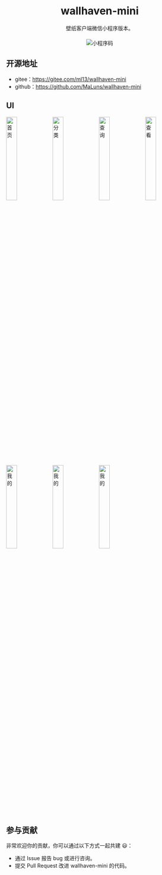 <h1 align="center">wallhaven-mini</h1>

<p align="center">
  壁纸客户端微信小程序版本。
</p>

<p align="center" style="margin-top: 20px;">
  <img src="https://img.lkxin.cn/tu/2022/10/18/634e537320ee3.jpg" alt="小程序码" title="小程序码" />
</p>

## 开源地址
- gitee：https://gitee.com/ml13/wallhaven-mini
- github：https://github.com/MaLuns/wallhaven-mini

## UI
<div>
  <img width="24%" src="https://img.lkxin.cn/tu/2022/12/13/6397eefd8f1c2.jpg" alt="首页" title="首页" />
  <img width="24%" src="https://img.lkxin.cn/tu/2022/12/13/6397efec3e59e.jpg" alt="分类" title="分类" >
  <img width="24%" src="https://img.lkxin.cn/tu/2022/12/13/6397f14c851c3.jpg" alt="查询" title="查询" />
  <img width="24%" src="https://img.lkxin.cn/tu/2022/12/13/6397ef6140297.jpg" alt="查看" title="查看" />
  <img width="24%" src="https://img.lkxin.cn/tu/2022/12/13/6397eefd93c94.jpg" alt="我的" title="我的" />
  <img width="24%" src="https://img.lkxin.cn/tu/2022/12/13/6397eefda8b72.jpg" alt="我的" title="我的" />
  <img width="24%" src="https://img.lkxin.cn/tu/2022/12/13/6397f14ca2d3b.jpg" alt="我的" title="我的" />
</div>

## 参与贡献

非常欢迎你的贡献，你可以通过以下方式一起共建 :smiley:：

- 通过 Issue 报告 bug 或进行咨询。
- 提交 Pull Request 改进 wallhaven-mini 的代码。
